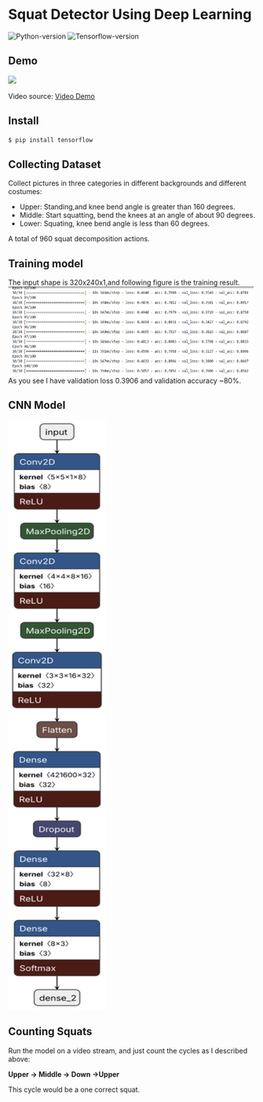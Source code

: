 # Squat Detector Using Deep Learning


![Python-version](https://img.shields.io/badge/Python-3.8.3-green.svg)
![Tensorflow-version](https://img.shields.io/badge/Tensorflow-2.3.1-blue.svg)

## Demo

 <img src="Images/squat.gif" width=200px>

Video source:
[Video Demo ](https://github.com/Hsu-Hui/keras-squat-demo/blob/main/squat.mp4)

## Install

```bash
$ pip install tensorflow
```

## Collecting Dataset
Collect pictures in three categories in different backgrounds and different costumes:
- Upper: Standing,and knee bend angle is greater than 160 degrees.
- Middle: Start squatting, bend the knees at an angle of about 90 degrees.
- Lower: Squating, knee bend angle is less than 60 degrees.

A total of  960 squat decomposition actions.

## Training model
The input shape is 320x240x1,and following figure is the training result.
 <img src="Images/result.png" width=500px height=180px>
As you see I have validation loss 0.3906 and validation accuracy ~80%.

## CNN Model
<img src="Images/Model.svg" width=200px height=1200px>

## Counting Squats
Run the model on a video stream, and just count the cycles as I described above:

__Upper -> Middle -> Down ->Upper__

This cycle would be a one correct squat.
